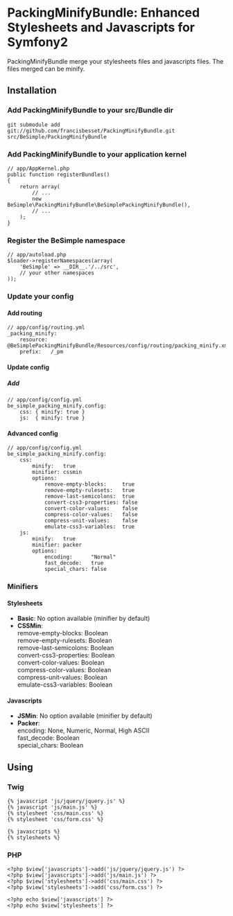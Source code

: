 PackingMinifyBundle: Enhanced Stylesheets and Javascripts for Symfony2
======================================================================

PackingMinifyBundle merge your stylesheets files and javascripts files.
The files merged can be minify.

## Installation

### Add PackingMinifyBundle to your src/Bundle dir

    git submodule add git://github.com/francisbesset/PackingMinifyBundle.git src/BeSimple/PackingMinifyBundle

### Add PackingMinifyBundle to your application kernel

    // app/AppKernel.php
    public function registerBundles()
    {
        return array(
            // ...
            new BeSimple\PackingMinifyBundle\BeSimplePackingMinifyBundle(),
            // ...
        );
    }

### Register the BeSimple namespace

    // app/autoload.php
    $loader->registerNamespaces(array(
        'BeSimple' => __DIR__.'/../src',
        // your other namespaces
    ));

### Update your config

#### Add routing

    // app/config/routing.yml
    _packing_minify:
        resource: @BeSimplePackingMinifyBundle/Resources/config/routing/packing_minify.xml
        prefix:   /_pm

#### Update config

##### Add
    // app/config/config.yml
    be_simple_packing_minify.config:
        css: { minify: true }
        js:  { minify: true }

#### Advanced config

    // app/config/config.yml
    be_simple_packing_minify.config:
        css:
            minify:   true
            minifier: cssmin
            options:
                remove-empty-blocks:     true
                remove-empty-rulesets:   true
                remove-last-semicolons:  true
                convert-css3-properties: false
                convert-color-values:    false
                compress-color-values:   false
                compress-unit-values:    false
                emulate-css3-variables:  true
        js:
            minify:   true
            minifier: packer
            options:
                encoding:      "Normal"
                fast_decode:   true
                special_chars: false

### Minifiers

#### Stylesheets

* **Basic**: No option available (minifier by default)  
* **CSSMin**:  
 remove-empty-blocks:     Boolean  
 remove-empty-rulesets:   Boolean  
 remove-last-semicolons:  Boolean  
 convert-css3-properties: Boolean  
 convert-color-values:    Boolean  
 compress-color-values:   Boolean  
 compress-unit-values:    Boolean  
 emulate-css3-variables:  Boolean  

#### Javascripts

* **JSMin**: No option available (minifier by default)  
* **Packer**:  
 encoding:      None, Numeric, Normal, High ASCII  
 fast_decode:   Boolean  
 special_chars: Boolean

## Using

### Twig

    {% javascript 'js/jquery/jquery.js' %}
    {% javascript 'js/main.js' %}
    {% stylesheet 'css/main.css' %}
    {% stylesheet 'css/form.css' %}
    
    {% javascripts %}
    {% stylesheets %}

### PHP

    <?php $view['javascripts']->add('js/jquery/jquery.js') ?>
    <?php $view['javascripts']->add('js/main.js') ?>
    <?php $view['stylesheets']->add('css/main.css') ?>
    <?php $view['stylesheets']->add('css/form.css') ?>
    
    <?php echo $view['javascripts'] ?>
    <?php echo $view['stylesheets'] ?>
